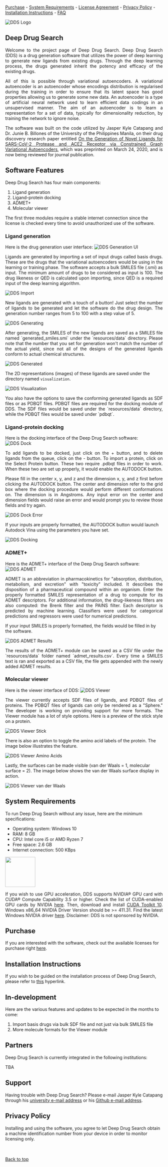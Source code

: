 [Purchase](https://leeseojun17.github.io/deepdrugsearch/purchase) - [System Requirements](https://leeseojun17.github.io/deepdrugsearch/#system-requirements) - [License Agreement](https://leeseojun17.github.io/deepdrugsearch/eula) - [Privacy Policy](https://leeseojun17.github.io/deepdrugsearch/#privacy-policy) - [Installation Instructions](https://leeseojun17.github.io/deepdrugsearch/installation) - [FAQ](https://leeseojun17.github.io/deepdrugsearch/faq)

![DDS Logo](https://raw.githubusercontent.com/leeseojun17/deepdrugsearch/master/graphics/dds_logo_github.png "DDS Logo")

## Deep Drug Search

<p style='text-align: justify;'>Welcome to the project page of Deep Drug Search. Deep Drug Search (DDS) is a drug generation software that utilizes the power of deep learning to generate new ligands from existing drugs. Through the deep learning process, the drugs generated inherit the potency and efficacy of the existing drugs.</p>

<p style='text-align: justify;'>All of this is possible through variational autoencoders. A variational autoencoder is an autoencoder whose encodings distribution is regularised during the training in order to ensure that its latent space has good properties allowing us to generate some new data. An autoencoder is a type of artificial neural network used to learn efficient data codings in an unsupervised manner. The aim of an autoencoder is to learn a representation for a set of data, typically for dimensionality reduction, by training the network to ignore noise.</p>

<p style='text-align: justify;'>The software was built on the code utilized by Jasper Kyle Catapang and Dr. Junie B. Billones of the University of the Philippines Manila, on their drug discovery research paper entitled <a href="https://chemrxiv.org/articles/On_the_Generation_of_Novel_Ligands_for_SARS-CoV-2_Protease_and_ACE2_Receptor_via_Constrained_Graph_Variational_Autoencoders/12011157">On the Generation of Novel Ligands for SARS-CoV-2 Protease and ACE2 Receptor via Constrained Graph Variational Autoencoders</a>, which was preprinted on March 24, 2020, and is now being reviewed for journal publication.</p>

## Software Features

Deep Drug Search has four main components:
1. Ligand generation
2. Ligand-protein docking
3. ADMET+
4. Molecular viewer

The first three modules require a stable internet connection since the license is checked every time to avoid unauthorized use of the software.

### Ligand generation

Here is the drug generation user interface:
![DDS Generation UI](https://raw.githubusercontent.com/leeseojun17/deepdrugsearch/master/graphics/dds%20ui.JPG "DDS Generation UI")

<p style='text-align: justify;'>Ligands are generated by importing a set of input drugs called basis drugs. These are the drugs that the variational autoencoders would be using in the learning or training phase. The software accepts a bulk SMILES file (.smi) as input. The minimum amount of drugs to be considered as input is 100. The drug likeness or QED is calculated upon importing, since QED is a required input of the deep learning algorithm.</p>

![DDS Import](https://raw.githubusercontent.com/leeseojun17/deepdrugsearch/master/graphics/dds%20import.JPG "DDS Import")

<p style='text-align: justify;'>New ligands are generated with a touch of a button! Just select the number of ligands to be generated and let the software do the drug design. The generation number ranges from 5 to 100 with a step value of 5.</p>

![DDS Generating](https://raw.githubusercontent.com/leeseojun17/deepdrugsearch/master/graphics/dds%20gen%20progress.jpg "DDS Generating")

<p style='text-align: justify;'>After generating, the SMILES of the new ligands are saved as a SMILES file named `generated_smiles.smi` under the `resources/data` directory. Please note that the number that you set for generation won't match the number of the actual yield, since not all of the designs of the generated ligands conform to actual chemical structures.</p>

![DDS Generated](https://raw.githubusercontent.com/leeseojun17/deepdrugsearch/master/graphics/dds%20gen%20finished.JPG "DDS Generated")

The 2D representations (images) of these ligands are saved under the directory named `visualization`.

![DDS Visualization](https://raw.githubusercontent.com/leeseojun17/deepdrugsearch/master/graphics/dds_mol.JPG "DDS Visualization")

<p style='text-align: justify;'>You also have the options to save the conforming generated ligands as SDF files or as PDBQT files. PDBQT files are required for the docking module of DDS. The SDF files would be saved under the `resources/data` directory, while the PDBQT files would be saved under `pdbqt`.</p>

### Ligand-protein docking

Here is the docking interface of the Deep Drug Search software:
![DDS Dock](https://raw.githubusercontent.com/leeseojun17/deepdrugsearch/master/graphics/dds%20dock.JPG "DDS Dock")

<p style='text-align: justify;'>To add ligands to be docked, just click on the + button, and to delete ligands from the queue, click on the - button. To import a protein, click on the Select Protein button. These two require .pdbqt files in order to work. When these two are set up properly, it would enable the AUTODOCK button.</p>

<p style='text-align: justify;'>Please fill in the center x, y, and z and the dimension x, y, and z first before clicking the AUTODOCK button. The center and dimension refer to the grid box where the docking procedure would perform different conformations on. The dimension is in Angstroms. Any input error on the center and dimension fields would raise an error and would prompt you to review those fields and try again.</p>

![DDS Dock Error](https://raw.githubusercontent.com/leeseojun17/deepdrugsearch/master/graphics/dds%20dock%20error.JPG  "DDS Dock Error")

If your inputs are properly formatted, the AUTODOCK button would launch Autodock Vina using the parameters you have set.

![DDS Docking](https://raw.githubusercontent.com/leeseojun17/deepdrugsearch/master/graphics/dds%20docking.JPG  "DDS Docking")

### ADMET+

Here is the ADMET+ interface of the Deep Drug Search software:
![DDS ADMET](https://raw.githubusercontent.com/leeseojun17/deepdrugsearch/master/graphics/dds_admet_ui.JPG "DDS ADMET")

<p style='text-align: justify;'>ADMET is an abbreviation in pharmacokinetics for "absorption, distribution, metabolism, and excretion" with "toxicity" included. It describes the disposition of a pharmaceutical compound within an organism. Enter the properly formatted SMILES representation of a drug to compute for its ADMET descriptors. For additional information, the drug-likeness filters are also computed: the Brenk filter and the PAINS filter. Each descriptor is predicted by machine learning. Classifiers were used for categorical predictions and regressors were used for numerical predictions.</p>

If your input SMILES is properly formatted, the fields would be filled in by the software.

![DDS ADMET Results](https://raw.githubusercontent.com/leeseojun17/deepdrugsearch/master/graphics/dds_admet_ui_results.JPG "DDS ADMET Results")

<p style='text-align: justify;'>The results of the ADMET+ module can be saved as a CSV file under the `resources/data` folder named `admet_results.csv`. Every time a SMILES text is ran and exported as a CSV file, the file gets appended with the newly added ADMET results.</p>

### Molecular viewer

Here is the viewer interface of DDS:
![DDS Viewer](https://raw.githubusercontent.com/leeseojun17/deepdrugsearch/master/graphics/dds%20viewer.JPG "DDS Viewer")

<p style='text-align: justify;'>The viewer currently accepts SDF files of ligands, and PDBQT files of proteins. The PDBQT files of ligands can only be rendered as a "Sphere." The developer is working on providing support for more formats. The Viewer module has a lot of style options. Here is a preview of the stick style on a protein.</p>

![DDS Viewer Stick](https://raw.githubusercontent.com/leeseojun17/deepdrugsearch/master/graphics/dds%20viewer%20stick.JPG "DDS Viewer Stick")

There is also an option to toggle the amino acid labels of the protein. The image below illustrates the feature.

![DDS Viewer Amino Acids](https://raw.githubusercontent.com/leeseojun17/deepdrugsearch/master/graphics/dds%20viewer%20labels.JPG "DDS Viewer Amino Acids")

Lastly, the surfaces can be made visible (van der Waals = 1, molecular surface = 2). The image below shows the van der Waals surface display in action.

![DDS Viewer van der Waals](https://raw.githubusercontent.com/leeseojun17/deepdrugsearch/master/graphics/dds%20viewer%20surface.JPG "DDS Viewer van der Waals")

## System Requirements

To run Deep Drug Search without any issue, here are the minimum specifications:
* Operating system: Windows 10
* RAM: 8 GB
* CPU: Intel core i5 or AMD Ryzen 7
* Free space: 2.6 GB
* Internet connection: 500 KBps

<img src="https://raw.githubusercontent.com/leeseojun17/deepdrugsearch/master/graphics/nvidia.png" width="96">

<p style='text-align: justify;'>If you wish to use GPU acceleration, DDS supports NVIDIA® GPU card with CUDA® Compute Capability 3.5 or higher. Check the list of CUDA-enabled GPU cards by NVIDIA <a href="https://developer.nvidia.com/cuda-gpus">here</a>. Then, download and install <a href="https://developer.nvidia.com/cuda-10.0-download-archive?target_os=Windows&target_arch=x86_64&target_version=10&target_type=exenetwork">CUDA Toolkit 10</a>. Windows x86_64 NVIDIA Driver Version should be >= 411.31. Find the latest Windows NVIDIA driver <a href="https://www.nvidia.com/Download/index.aspx?lang=en-us">here</a>. Disclaimer: DDS is not sponsored by NVIDIA.</p>

## Purchase

If you are interested with the software, check out the available licenses for purchase right [here](https://leeseojun17.github.io/deepdrugsearch/purchase).

## Installation Instructions

If you wish to be guided on the installation process of Deep Drug Search, please refer to [this](https://leeseojun17.github.io/deepdrugsearch/installation) hyperlink.

## In-development

Here are the various features and updates to be expected in the months to come:
1. Import basis drugs via bulk SDF file and not just via bulk SMILES file
2. More molecule formats for the Viewer module

## Partners

Deep Drug Search is currently integrated in the following institutions:

TBA

## Support

Having trouble with Deep Drug Search? Please e-mail Jasper Kyle Catapang through his [university e-mail address](mailto:jcatapang@up.edu.ph) or his [Github e-mail address](mailto:leeseojun17@naver.com).

## Privacy Policy

Installing and using the software, you agree to let Deep Drug Search obtain a machine identification number from your device in order to monitor licensing only.

<br><br>
[Back to top](https://leeseojun17.github.io/deepdrugsearch/)
